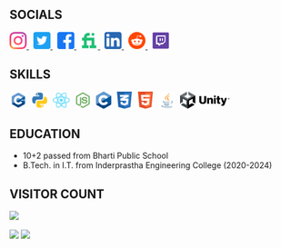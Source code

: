 ## **SOCIALS**
<p>
<a href="https://www.instagram.com/faisalsaifii">
    <img src="https://github.com/faisalsaifii/faisalsaifii/blob/main/assets/icons/socials/Instagram.svg?raw=true" height= 30/>
</a>&nbsp;
<a href="https://www.twitter.com/faisalsaifiii">
    <img src="https://github.com/faisalsaifii/faisalsaifii/blob/main/assets/icons/socials/Twitter.svg?raw=true" height= 30/>
</a>&nbsp;
<a href="https://www.facebook.com/FaisalSaifiii/">
    <img src="https://github.com/faisalsaifii/faisalsaifii/blob/main/assets/icons/socials/Facebook.svg?raw=true" height= 30/>
</a>&nbsp;
<a href="https://www.fiverr.com/faisalsaifii">
    <img src="https://github.com/faisalsaifii/faisalsaifii/blob/main/assets/icons/socials/Fiverr.svg?raw=true" height= 30/>
</a>&nbsp;
<a href="https://www.linkedin.com/in/faisalsaifii/">
    <img src="https://github.com/faisalsaifii/faisalsaifii/blob/main/assets/icons/socials/Linkedin.svg?raw=true" height= 30/>
</a>&nbsp;
<a href="https://www.reddit.com/user/FaisalSaifii">
    <img src="https://github.com/faisalsaifii/faisalsaifii/blob/main/assets/icons/socials/Reddit.svg?raw=true" height= 30/>
</a>&nbsp;
<a href="https://www.twitch.tv/faisalsaifii">
    <img src="https://github.com/faisalsaifii/faisalsaifii/blob/main/assets/icons/socials/Twitch.svg?raw=true" height= 30/>
</a>
</p>

## **SKILLS**
<p>
<img src="https://github.com/faisalsaifii/faisalsaifii/blob/main/assets/icons/skills/CPP.svg?raw=true" height= 30/> &nbsp;<img src="https://github.com/faisalsaifii/faisalsaifii/blob/main/assets/icons/skills/Python.svg?raw=true" height= 30/> &nbsp;<img src="https://github.com/faisalsaifii/faisalsaifii/blob/main/assets/icons/skills/React.svg?raw=true" height= 30/> &nbsp;<img src="https://github.com/faisalsaifii/faisalsaifii/blob/main/assets/icons/skills/Nodejs.svg?raw=true" height= 30/> &nbsp;<img src="https://github.com/faisalsaifii/faisalsaifii/blob/main/assets/icons/skills/c.png?raw=true" height= 30/> &nbsp;<img src="https://github.com/faisalsaifii/faisalsaifii/blob/main/assets/icons/skills/css.svg?raw=true" height= 30/> &nbsp;<img src="https://github.com/faisalsaifii/faisalsaifii/blob/main/assets/icons/skills/html.svg?raw=true" height= 30/> &nbsp;<img src="https://github.com/faisalsaifii/faisalsaifii/blob/main/assets/icons/skills/java.svg?raw=true" height= 30/> &nbsp;<img src="https://github.com/faisalsaifii/faisalsaifii/blob/main/assets/icons/skills/unity.png?raw=true" height= 30/>
</p>

## **EDUCATION**
- 10+2 passed from Bharti Public School
- B.Tech. in I.T. from Inderprastha Engineering College (2020-2024)

## **VISITOR COUNT**

<img src="https://profile-counter.glitch.me/faisalsaifii/count.svg">

<p>
    <img width="48%" src="https://github-readme-stats.vercel.app/api?username=faisalsaifii&show_icons=true&theme=radical&count_private=true&include_all_commits=true" /> <img width="48%" src="https://github-readme-streak-stats.herokuapp.com/?user=faisalsaifii&theme=radical" />
</p>
